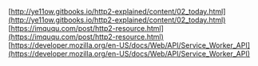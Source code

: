 [http://ye11ow.gitbooks.io/http2-explained/content/02_today.html](http://ye11ow.gitbooks.io/http2-explained/content/02_today.html)  
[https://imququ.com/post/http2-resource.html](https://imququ.com/post/http2-resource.html)   
[https://developer.mozilla.org/en-US/docs/Web/API/Service_Worker_API](https://developer.mozilla.org/en-US/docs/Web/API/Service_Worker_API)  
